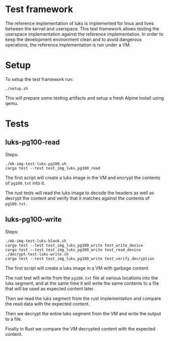 # Test framework

The reference implementation of luks is implemented for linux and lives between
the kernel and userspace.  This test framework allows testing the userspace
implementation against the reference implementation.  In order to keep the
development environment clean and to avoid dangerous operations, the reference
implementation is run under a VM.

# Setup

To setup the test framework run:
```
./setup.sh
```

This will prepare some testing artifacts and setup a fresh Alpine install using
qemu.

# Tests

## luks-pg100-read

Steps:
```
./mk-img-test-luks-pg100.sh
cargo test --test test_img_luks_pg100_read
```

The first script will create a luks image in the VM and encrypt the contents of
`pg100.txt` into it.

The rust tests will read the luks image to decode the headers as well as
decrypt the content and verify that it matches against the contents of
`pg100.txt`.

## luks-pg100-write

Steps:
```
./mk-img-test-luks-blank.sh
cargo test --test test_img_luks_pg100_write test_write_device
cargo test --test test_img_luks_pg100_write test_read_device
./decrypt-test-luks-write.sh
cargo test --test test_img_luks_pg100_write test_verify_decryption
```

The first script will create a luks image in a VM with garbage content.

The rust test will write from the `pg100.txt` file at various locations into
the luks segment, and at the same time it will write the same contents to a
file that will be used as expected content later.

Then we read the luks segment from the rust implementation and compare the read
data with the expected content.

Then we decrypt the entire luks segment from the VM and write the output to a file.

Finally in Rust we compare the VM decrypted content with the expected content.
